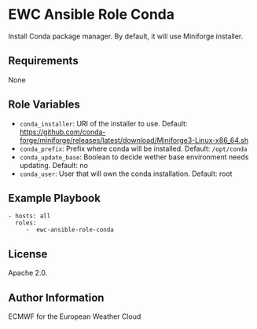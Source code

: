 EWC Ansible Role Conda
======================

Install Conda package manager. By default, it will use Miniforge installer.

Requirements
------------
None

Role Variables
--------------
 - `conda_installer`: URI of the installer to use. Default: https://github.com/conda-forge/miniforge/releases/latest/download/Miniforge3-Linux-x86_64.sh
 - `conda_prefix`: Prefix where conda will be installed. Default: `/opt/conda`
 - `conda_update_base`: Boolean to decide wether base environment needs updating. Default: no
 - `conda_user`: User that will own the conda installation. Default: root

Example Playbook
----------------

    - hosts: all
      roles:
         -  ewc-ansible-role-conda

License
-------

Apache 2.0.

Author Information
------------------

ECMWF for the European Weather Cloud
